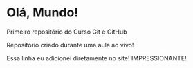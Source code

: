# Olá, Mundo!
 Primeiro repositório do Curso Git e GitHub

 Repositório criado durante uma aula ao vivo!

Essa linha eu adicionei diretamente no site! IMPRESSIONANTE!
